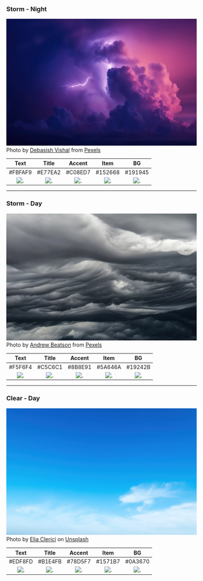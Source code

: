### Storm - Night
![storm-night](./storm-night.webp)  
Photo by [Debasish Vishal](https://www.pexels.com/@debasish-vishal-2516081) from [Pexels](https://www.pexels.com/)  

|                         Text                          | Title   | Accent  | Item    | BG      |  
|:-----------------------------------------------------:|:-------:|:-------:|:-------:|:-------:|  
|                        #FBFAF9                        | #E77EA2 | #C08ED7 | #152668 | #191945 |  
| ![.](https://via.placeholder.com/70x30/FBFAF9?text=+) | ![.](https://via.placeholder.com/70x30/E77EA2?text=+) | ![.](https://via.placeholder.com/70x30/C08ED7?text=+) | ![.](https://via.placeholder.com/70x30/152668?text=+) | ![.](https://via.placeholder.com/70x30/191945?text=+) |

----

### Storm - Day
![storm-day](./storm-day.webp)  
Photo by [Andrew Beatson](https://www.pexels.com/@andrew-beatson-2114196) from [Pexels](https://www.pexels.com/)

| Text    | Title   | Accent  | Item    | BG      |  
|:-------:|:-------:|:-------:|:-------:|:-------:|  
| #F5F6F4 | #C5C6C1 | #8B8E91 | #5A646A | #19242B |  
| ![.](https://via.placeholder.com/70x30/F5F6F4?text=+) | ![.](https://via.placeholder.com/70x30/C5C6C1?text=+) | ![.](https://via.placeholder.com/70x30/8B8E91?text=+) | ![.](https://via.placeholder.com/70x30/5A646A?text=+) | ![.](https://via.placeholder.com/70x30/19242B?text=+) |

----

### Clear - Day
![clear-day](./clear-day.webp)
Photo by [Elia Clerici](https://unsplash.com/@ielix) on [Unsplash](https://unsplash.com/)

| Text    | Title   | Accent  | Item    | BG      |  
|:-------:|:-------:|:-------:|:-------:|:-------:|  
| #EDF8FD | #B1E4FB | #78D5F7 | #1571B7 | #0A3670 |  
| ![.](https://via.placeholder.com/70x30/EDF8FD?text=+) | ![.](https://via.placeholder.com/70x30/B1E4FB?text=+) | ![.](https://via.placeholder.com/70x30/78D5F7?text=+) | ![.](https://via.placeholder.com/70x30/1571B7?text=+) | ![.](https://via.placeholder.com/70x30/0A3670?text=+) |